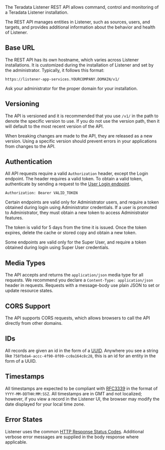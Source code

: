 The Teradata Listener REST API allows command, control and monitoring of a Teradata Listener installation.

The REST API manages entities in Listener, such as sources, users, and targets, and provides additional information about the behavior and health of Listener.

## Base URL

The REST API has its own hostname, which varies across Listener installations. It is customized during the installation of Listener and set by the administrator. Typically, it follows this format:

    https://listener-app-services.YOURCOMPANY.DOMAIN/v1/

Ask your administrator for the proper domain for your installation.

## Versioning

The API is versioned and it is recommended that you use `/v1/` in the path to denote the specific version to use. If you do not use the version path, then it will default to the most recent version of the API.

When breaking changes are made to the API, they are released as a new version. Using a specific version should prevent errors in your applications from changes to the API.

## Authentication
All API requests require a valid `Authorization` header, except the Login endpoint. The header requires a valid token. To obtain a valid token, authenticate by sending a request to the [User Login endpoint](authentication.md).

```http
Authorization: Bearer VALID_TOKEN
```

Certain endpoints are valid only for Administrator users, and require a token obtained during login using Administrator credentials. If a user is promoted to Administrator, they must obtain a new token to access Administrator features.

The token is valid for 5 days from the time it is issued. Once the token expires, delete the cache or stored copy and obtain a new token.

Some endpoints are valid only for the Super User, and require a token obtained during login using Super User credentials.

## Media Types
The API accepts and returns the `application/json` media type for all requests. We recommend you declare a `Content-Type: application/json` header in requests. Requests with a message-body use plain JSON to set or update resource states.

## CORS Support
The API supports CORS requests, which allows browsers to call the API directly from other domains.

## IDs

All records are given an id in the form of a [UUID](https://en.wikipedia.org/wiki/Universally_unique_identifier). Anywhere you see a string like `758fbda4-accc-4f90-8f09-cc0a164c8c28`, this is an id for an entity in the form of a UUID.

## Timestamps

All timestamps are expected to be compliant with [RFC3339](https://www.ietf.org/rfc/rfc3339.txt) in the format of `YYYY-MM-DDTHH:MM:SSZ`. All timestamps are in GMT and not localized; however, if you view a record in the Listener UI, the browser may modify the date displayed for your local time zone.

## Error States
Listener uses the common [HTTP Response Status Codes](https://github.com/for-GET/know-your-http-well/blob/master/status-codes.md). Additional verbose error messages are supplied in the body response where applicable.
